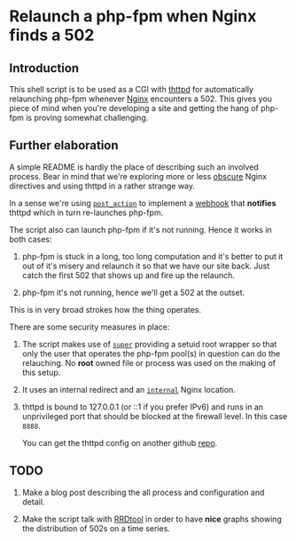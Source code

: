 # Relaunch a php-fpm when Nginx finds a 502

## Introduction

This shell script is to be used as a CGI with
 [thttpd](http://www.acme.com/software/thttpd/) for automatically
relaunching php-fpm whenever [Nginx](http://nginx.org) encounters a
502. This gives you piece of mind when you're developing a site and
getting the hang of php-fpm is proving somewhat challenging.

## Further elaboration

A simple README is hardly the place of describing such an involved
process. Bear in mind that we're exploring more or less
[obscure](http://wiki.nginx.org/HttpCoreModule#post_action) Nginx
directives and using thttpd in a rather strange way.

In a sense we're using
[`post_action`](http://wiki.nginx.org/HttpCoreModule#post_action) to
implement a [webhook](http://www.webhooks.org) that **notifies**
thttpd which in turn re-launches php-fpm.

The script also can launch php-fpm if it's not running. Hence it works
in both cases:

 1. php-fpm is stuck in a long, too long computation and it's better
    to put it out of it's misery and relaunch it so that we have our
    site back. Just catch the first 502 that shows up and fire up the
    relaunch.
    
 2. php-fpm it's not running, hence we'll get a 502 at the outset.
 
 This is in very broad strokes how the thing operates.
 
 There are some security measures in place:
 
  1. The script makes use of
     [`super`](http://www.ucolick.org/~will/RUE/super/README)
     providing a setuid root wrapper so that only the user that
     operates the php-fpm pool(s) in question can do the relauching.
     No **root** owned file or process was used on the making of this
     setup.
     
  2. It uses an internal redirect and an
     [`internal`](http://wiki.nginx.org/HttpCoreModule#internal) Nginx
     location.
     
  3. thttpd is bound to 127.0.0.1 (or ::1 if you prefer IPv6) and runs
     in an unprivileged port that should be blocked at the firewall
     level. In this case `8888`.
     
     You can get the thttpd config on another github [repo](https://github.com/perusio/thttpd-config).  
 
## TODO
 
 1. Make a blog post describing the all process and configuration and
    detail.
 
  2. Make the script talk with
     [RRDtool](http://oss.oetiker.ch/rrdtool/) in order to have
     **nice** graphs showing the distribution of 502s on a time
     series.
